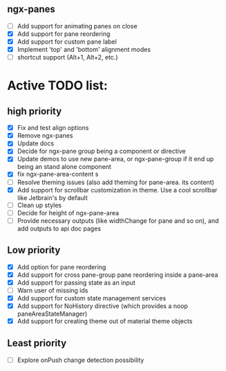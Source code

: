 ## ngx-panes
- [ ] Add support for animating panes on close
- [x] Add support for pane reordering
- [x] Add support for custom pane label
- [x] Implement 'top' and 'bottom' alignment modes
- [ ] shortcut support (Alt+1, Alt+2, etc.)

# Active TODO list:
## high priority
- [x] Fix and test align options
- [x] Remove ngx-panes
- [x] Update docs
- [x] Decide for ngx-pane group being a component or directive
- [x] Update demos to use new pane-area, or ngx-pane-group if it end up being an stand alone component
- [x] fix ngx-pane-area-content s
- [ ] Resolve theming issues (also add theming for pane-area. its content)
- [x] Add support for scrollbar customization in theme. Use a cool scrollbar like Jetbrain's by default
- [ ] Clean up styles
- [ ] Decide for height of ngx-pane-area
- [ ] Provide necessary outputs (like widthChange for pane and so on), and add outputs to api doc pages

## Low priority
- [x] Add option for pane reordering
- [x] Add support for cross pane-group pane reordering inside a pane-area
- [x] Add support for passing state as an input
- [ ] Warn user of missing ids
- [x] Add support for custom state management services
- [x] Add support for NoHistory directive (which provides a noop paneAreaStateManager)
- [x] Add support for creating theme out of material theme objects

## Least priority
- [ ] Explore onPush change detection possibility


